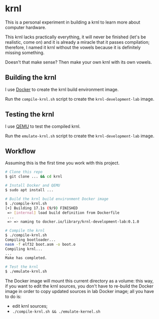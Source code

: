 # krnl

This is a personal experiment in building a krnl to learn more about computer hardware.

This krnl lacks practically everything, it will never be finished (let's be  
realistic, come on) and it is already a miracle that it passes compilation;  
therefore, I named it krnl without the vowels because it is definitely  
missing something.

Doesn't that make sense? Then make your own krnl with its own vowels.

## Building the krnl

I use [Docker](https://www.docker.com/) to create the krnl build environment image.

Run the `compile-krnl.sh` script to create the `krnl-development-lab` image.

## Testing the krnl

I use [QEMU](https://www.qemu.org/) to test the compiled krnl.

Run the `emulate-krnl.sh` script to create the `krnl-development-lab` image.

## Workflow

Assuming this is the first time you work with this project.

```bash
# Clone this repo
$ git clone ... && cd krnl

# Install Docker and QEMU
$ sudo apt install ...

# Build the krnl build environment Docker image
$ ./compile-krnl.sh
[+] Building 17.1s (9/9) FINISHED                                                             
 => [internal] load build definition from Dockerfile                   0.0s
 ...
 => => naming to docker.io/library/krnl-development-lab:0.1.0          0.0s

# Compile the krnl
$ ./compile-krnl.sh                       
Compiling bootloader...
nasm -f elf32 boot.asm -o boot.o
Compiling krnl...
...
Make has completed.

# Test the krnl
$ ./emulate-krnl.sh
```

The Docker image will mount this current directory as a volume: this way,  
if you want to edit the krnl sources, you don't have to re-build the Docker  
image in order to copy updated sources in lab Docker image; all you have  
to do is:

- edit krnl sources;
- `./compile-krnl.sh && ./emulate-kernel.sh`